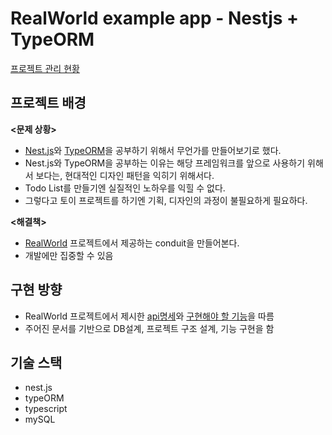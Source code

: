 # RealWorld example app - Nestjs + TypeORM
[프로젝트 관리 현황](https://trello.com/b/6XucTkhb/nestjstypeorm-realworld)  
## 프로젝트 배경
__<문제 상황>__
- [Nest.js](https://docs.nestjs.com/)와 [TypeORM](https://typeorm.io/)을 공부하기 위해서 무언가를 만들어보기로 했다.
- Nest.js와 TypeORM을 공부하는 이유는 해당 프레임워크를 앞으로 사용하기 위해서 보다는, 현대적인 디자인 패턴을 익히기 위해서다.
- Todo List를 만들기엔 실질적인 노하우를 익힐 수 없다.
- 그렇다고 토이 프로젝트를 하기엔 기획, 디자인의 과정이 불필요하게 필요하다.

__<해결책>__
- [RealWorld](https://github.com/gothinkster/realworld) 프로젝트에서 제공하는 conduit을 만들어본다.
- 개발에만 집중할 수 있음

## 구현 방향
- RealWorld 프로젝트에서 제시한 [api명세](https://github.com/gothinkster/realworld/tree/master/api)와 [구현해야 할 기능](https://github.com/gothinkster/realworld/tree/master/spec#project-overview)을 따름
- 주어진 문서를 기반으로 DB설계, 프로젝트 구조 설계, 기능 구현을 함

## 기술 스택
- nest.js
- typeORM
- typescript
- mySQL